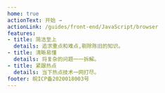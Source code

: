 ```yaml
---
home: true
actionText: 开始 →
actionLink: /guides/front-end/JavaScript/browser
features:
- title: 简洁至上
  details: 追求重点和难点,剔除陈旧的知识。
- title: 清晰易懂
  details: 将复杂的问题一一拆解。
- title: 紧跟热点
  details: 当下热点技术一网打尽。
footer: 皖ICP备2020018003号
---
```

